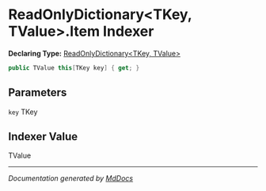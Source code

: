 ﻿# ReadOnlyDictionary\<TKey, TValue\>.Item Indexer

**Declaring Type:** [ReadOnlyDictionary\<TKey, TValue\>](../index.md)

```csharp
public TValue this[TKey key] { get; }
```

## Parameters

`key`  TKey

## Indexer Value

TValue

___

*Documentation generated by [MdDocs](https://github.com/ap0llo/mddocs)*
